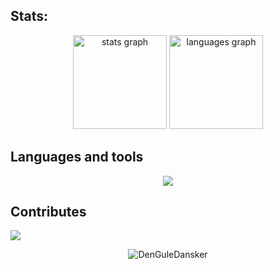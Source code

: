 ## Stats:
<div>
<div align="center">
  <img src="https://github-readme-stats.vercel.app/api?username=denguledansker&hide_title=false&hide_rank=false&show_icons=true&include_all_commits=true&count_private=true&disable_animations=false&theme=dracula&locale=en&hide_border=false&order=1" height="150" alt="stats graph"  />
  <img src="https://github-readme-stats.vercel.app/api/top-langs?username=denguledansker&locale=en&hide_title=false&layout=compact&card_width=320&langs_count=5&theme=dracula&hide_border=false&order=2" height="150" alt="languages graph"  />
</div>
</div>

## Languages and tools
<p align="center">
    <a href=["https://skillicons.dev"](https://www.linkedin.com/in/chi-linh-mac/)>
    <img src="https://skillicons.dev/icons?i=cs,html,css,azure,mongodb,postgres,visualstudio,vscode,docker" />
    </a>
</p>

## Contributes
![](./profile-3d-contrib/profile-night-view.svg)

<p align="center"><img align="center" src="https://github-profile-summary-cards.vercel.app/api/cards/profile-details?username=DenGuleDansker&theme=gotham" alt="DenGuleDansker" /></p>
